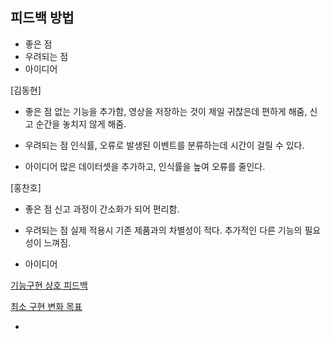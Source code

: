 ## 피드백 방법
- 좋은 점
- 우려되는 점
- 아이디어

[김동현] 
- 좋은 점
없는 기능을 추가함, 영상을 저장하는 것이 제일 귀찮은데 편하게 해줌, 신고 순간을 놓치지 않게 해줌.

- 우려되는 점
인식률, 오류로 발생된 이벤트를 분류하는데 시간이 걸릴 수 있다.

- 아이디어
많은 데이터셋을 추가하고, 인식률을 높여 오류를 줄인다.

[홍찬호]
- 좋은 점
신고 과정이 간소화가 되어 편리함.

- 우려되는 점
실제 적용시 기존 제품과의 차별성이 적다. 추가적인 다른 기능의 필요성이 느껴짐.

- 아이디어

[기능구현 상호 피드백](https://docs.google.com/document/d/1x_QBnnt3sOm3s8QtQtdAUB7yyHOE791Zt0x3dFYxmg0/edit?tab=t.0#heading=h.sj8xy9225ljq)

[최소 구현 변화 목표](https://docs.google.com/document/d/1KR1Ek3QEK2PorDblV3TpiJ__KWXGa5N0oOg1SPpD4f0/edit?tab=t.2lpizc91xvge#heading=h.el7a9ju7o53k)

- 